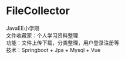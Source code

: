 # FileCollector　
JavaEE小学期<br>
文件收藏家：个人学习资料整理<br>
功能：文件上传下载，分类整理，用户登录注册等<br>
技术：Springboot + Jpa + Mysql + Vue<br>
